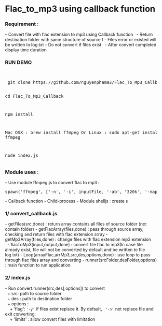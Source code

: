 # Flac_to_mp3 using callback function
 <h3>Requirement :</h3>
 - Convert file with flac extension to mp3 using Callback function  
 - Return destination folder with same structure of source f
 - Files error or existed will be written to log.txt
 - Do not convert if files exist  
 - After convert completed display time duration
 <h3>RUN DEMO</h3></br>
 <pre>
 git clone https://github.com/nguyenpham93/Flac_To_Mp3_Callback.git
 
 cd Flac_To_Mp3_Callback
 
 npm install
 
 Mac OSX : brew install ffmpeg 
 Or 
 Linux : sudo apt-get install ffmpeg 
 
 node index.js
 </pre>
 <h3>Module uses :</h3>
 - Use module ffmpeg.js to convert flac to mp3  : 
 <pre>spawn('ffmpeg', ['-n', '-i', inputFile, '-ab', '320k', '-map_metadata', '0', '-id3v2_version', '3', outputFile]);</pre>
 - Callback function  
 - Child-process 
 - Module shelljs : create s 
 <h3>1/ convert_callback.js</h3>
 - getFiles(src,done) : return array contains all files of source folder (not contain folder)
 - getFlacArray(files,done) : pass through source array, checking and return files with flac extension array
 - getMp3Array(files,done) : change files with flac extension mp3 extension       
 - flacToMp3(input,output,done) : convert file flac to mp3(In case file already exist, file will not be converted by default and be written to file log.txt)
 - Loop(arrayFlac,arrMp3,src,des,options,done) : use loop to pass through flac files array and converting
 - runner(srcFolder,desFolder,options) : main function to run application
 </br>
 
 <h3>2/ index.js</h3>
 - Run convert.runner(src,des[,options]) to convert<br/>
   + src: <String> path to source folder<br/>
   + des : <String> path to destination folder<br/>
   + options : <Object> <br/>
     + 'flag': <code>'-y'</code>  if files exist replace it. By default, <code> '-n'</code> not replace file and exit converting<br/>
     + 'limits' : allow convert files with limitation
